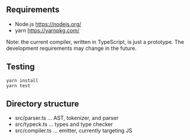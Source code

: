 ## Requirements

- Node.js https://nodejs.org/
- yarn https://yarnpkg.com/

Note: the current compiler, written in TypeScript, is just a prototype.
The development requirements may change in the future.

## Testing

```
yarn install
yarn test
```

## Directory structure

- src/parser.ts ... AST, tokenizer, and parser
- src/typeck.ts ... types and type checker
- src/compiler.ts ... emitter, currently targeting JS
